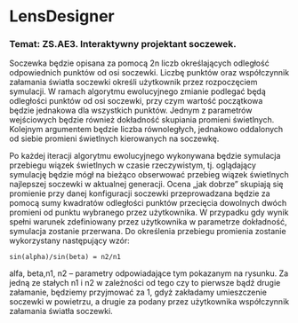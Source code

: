 LensDesigner
============
### Temat: ZS.AE3. Interaktywny projektant soczewek.

Soczewka będzie opisana za pomocą 2n liczb określających odległość odpowiednich punktów od osi soczewki. Liczbę punktów oraz współczynnik załamania światła soczewki określi użytkownik przez rozpoczęciem symulacji. W ramach algorytmu ewolucyjnego zmianie podlegać będą odległości punktów od osi soczewki, przy czym wartość początkowa będzie jednakowa dla wszystkich punktów. Jednym z parametrów wejściowych będzie również dokładność skupiania promieni świetlnych. Kolejnym argumentem będzie liczba równoległych, jednakowo oddalonych od siebie promieni świetlnych kierowanych na soczewkę.

Po każdej iteracji algorytmu ewolucyjnego wykonywana będzie symulacja przebiegu wiązek świetlnych w czasie rzeczywistym, tj. oglądający symulację będzie mógł na bieżąco obserwować przebieg wiązek świetlnych najlepszej soczewki w aktualnej generacji. Ocena „jak dobrze” skupiają się promienie przy danej konfiguracji soczewki przeprowadzana będzie za pomocą sumy kwadratów odległości punktów przecięcia dowolnych dwóch promieni od punktu wybranego przez użytkownika. W przypadku gdy wynik spełni warunek zdefiniowany przez użytkownika w parametrze dokładność, symulacja zostanie przerwana. Do określenia przebiegu promienia zostanie wykorzystany następujący wzór:

    sin(alpha)/sin(beta) = n2/n1

alfa, beta,n1, n2 – parametry odpowiadające tym pokazanym na rysunku. Za jedną ze stałych n1 i n2 w zależności od tego czy to pierwsze bądź drugie załamanie, będziemy przyjmować za 1, gdyż zakładamy umieszczenie soczewki w powietrzu, a drugie za podany przez użytkownika współczynnik załamania światła soczewki.
